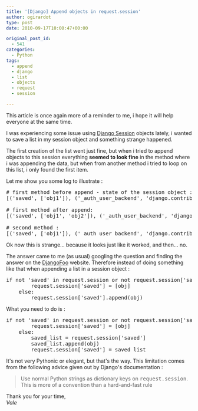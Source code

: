 ```yaml
---
title: '[Django] Append objects in request.session'
author: ogirardot
type: post
date: 2010-09-17T10:00:47+00:00

original_post_id:
  - 541
categories:
  - Python
tags:
  - append
  - django
  - list
  - objects
  - request
  - session

---
```

This article is once again more of a reminder to me, i hope it will help everyone at the same time.
<!--more-->
I was experiencing some issue using <a title="Django session ref doc" href="http://docs.djangoproject.com/en/dev/topics/http/sessions/" target="_blank">Django Session</a> objects lately, i wanted to save a list in my session object and something strange happened.

The first creation of the list went just fine, but when i tried to append objects to this session everything **seemed to look fine** in the method where i was appending the data, but when from another method i tried to loop on this list, i only found the first item.

Let me show you some log to illustrate :

<pre># first method before append - state of the session object :
[('saved', ['obj1']), ('_auth_user_backend', 'django.contrib.auth.backends.ModelBackend'), ('_auth_user_id', 1)]

# first method after append:
[('saved', ['obj1', 'obj2']), ('_auth_user_backend', 'django.contrib.auth.backends.ModelBackend'), ('_auth_user_id', 1)]

# second method :
[('saved', ['obj1']), ('_auth_user_backend', 'django.contrib.auth.backends.ModelBackend'), ('_auth_user_id', 1)]</pre>

Ok now this is strange... because it looks just like it worked, and then... no.

The answer came to me (as usual) googling the question and finding the answer on the <a title="DjangoFoo tips 57" href="http://www.djangofoo.com/57/session-arraylist-append-does-not-work" target="_blank">DjangoFoo</a> website. Therefore instead of doing something like that when appending a list in a session object :

<pre>if not 'saved' in request.session or not request.session['saved']:
		request.session['saved'] = [obj]
	else:
		request.session['saved'].append(obj)</pre>

What you need to do is :

<pre>if not 'saved' in request.session or not request.session['saved']:
		request.session['saved'] = [obj]
	else:
		saved_list = request.session['saved']
		saved_list.append(obj)
		request.session['saved'] = saved_list</pre>

It's not very Pythonic or elegant, but that's the way. This limitation comes from the following advice given out by Django's documentation :

> Use normal Python strings as dictionary keys on <tt>request.session</tt>. This is more of a convention than a hard-and-fast rule

Thank you for your time,  
_Vale_